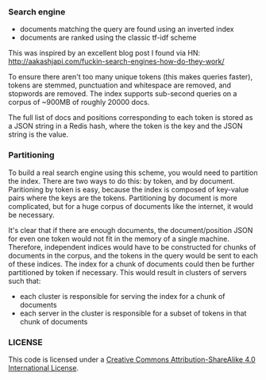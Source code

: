 ### Search engine
- documents matching the query are found using an inverted index
- documents are ranked using the classic tf-idf scheme

This was inspired by an excellent blog post I found via HN:
http://aakashjapi.com/fuckin-search-engines-how-do-they-work/

To ensure there aren't too many unique tokens (this makes queries faster), tokens are stemmed, punctuation and whitespace are removed, and stopwords are removed. The index supports sub-second queries on a corpus of ~900MB of roughly 20000 docs.

The full list of docs and positions corresponding to each token is stored as a JSON string in a Redis hash, where the token is the key and the JSON string is the value.

### Partitioning
To build a real search engine using this scheme, you would need to partition the index. There are two ways to do this: by token, and by document. Paritioning by token is easy, because the index is composed of key-value pairs where the keys are the tokens. Partitioning by document is more complicated, but for a huge corpus of documents like the internet, it would be necessary.

It's clear that if there are enough documents, the document/position JSON for even one token would not fit in the memory of a single machine. Therefore, independent indices would have to be constructed for chunks of documents in the corpus, and the tokens in the query would be sent to each of these indices. The index for a chunk of documents could then be further partitioned by token if necessary. This would result in clusters of servers such that:
- each cluster is responsible for serving the index for a chunk of documents
- each server in the cluster is responsible for a subset of tokens in that chunk of documents

### LICENSE
This code is licensed under a [Creative Commons Attribution-ShareAlike 4.0 International License](http://creativecommons.org/licenses/by-sa/4.0/).
